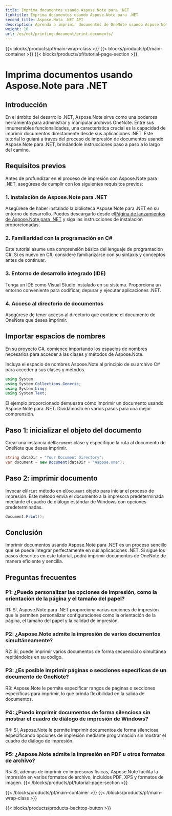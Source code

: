 ```yaml
---
title: Imprima documentos usando Aspose.Note para .NET
linktitle: Imprima documentos usando Aspose.Note para .NET
second_title: Aspose.Nota .NET API
description: Aprenda a imprimir documentos de OneNote usando Aspose.Note para .NET. Guía paso a paso para una integración perfecta en sus aplicaciones .NET.
weight: 10
url: /es/net/printing-document/print-documents/
---
```


{{< blocks/products/pf/main-wrap-class >}}
{{< blocks/products/pf/main-container >}}
{{< blocks/products/pf/tutorial-page-section >}}

# Imprima documentos usando Aspose.Note para .NET

## Introducción

En el ámbito del desarrollo .NET, Aspose.Note sirve como una poderosa herramienta para administrar y manipular archivos OneNote. Entre sus innumerables funcionalidades, una característica crucial es la capacidad de imprimir documentos directamente desde sus aplicaciones .NET. Este tutorial lo guiará a través del proceso de impresión de documentos usando Aspose.Note para .NET, brindándole instrucciones paso a paso a lo largo del camino.

## Requisitos previos

Antes de profundizar en el proceso de impresión con Aspose.Note para .NET, asegúrese de cumplir con los siguientes requisitos previos:

### 1. Instalación de Aspose.Note para .NET

 Asegúrese de haber instalado la biblioteca Aspose.Note para .NET en su entorno de desarrollo. Puedes descargarlo desde el[Página de lanzamientos de Aspose.Note para .NET](https://releases.aspose.com/note/net/) y siga las instrucciones de instalación proporcionadas.

### 2. Familiaridad con la programación en C#

Este tutorial asume una comprensión básica del lenguaje de programación C#. Si es nuevo en C#, considere familiarizarse con su sintaxis y conceptos antes de continuar.

### 3. Entorno de desarrollo integrado (IDE)

Tenga un IDE como Visual Studio instalado en su sistema. Proporciona un entorno conveniente para codificar, depurar y ejecutar aplicaciones .NET.

### 4. Acceso al directorio de documentos

Asegúrese de tener acceso al directorio que contiene el documento de OneNote que desea imprimir.

## Importar espacios de nombres

En su proyecto C#, comience importando los espacios de nombres necesarios para acceder a las clases y métodos de Aspose.Note.

Incluya el espacio de nombres Aspose.Note al principio de su archivo C# para acceder a sus clases y métodos.

```csharp
using System;
using System.Collections.Generic;
using System.Linq;
using System.Text;
```

El ejemplo proporcionado demuestra cómo imprimir un documento usando Aspose.Note para .NET. Dividámoslo en varios pasos para una mejor comprensión.

## Paso 1: inicializar el objeto del documento

 Crear una instancia del`Document` clase y especifique la ruta al documento de OneNote que desea imprimir.

```csharp
string dataDir = "Your Document Directory";
var document = new Document(dataDir + "Aspose.one");
```

## Paso 2: imprimir documento

 Invocar el`Print` método en el`Document` objeto para iniciar el proceso de impresión. Este método envía el documento a la impresora predeterminada mediante el cuadro de diálogo estándar de Windows con opciones predeterminadas.

```csharp
document.Print();
```

## Conclusión

Imprimir documentos usando Aspose.Note para .NET es un proceso sencillo que se puede integrar perfectamente en sus aplicaciones .NET. Si sigue los pasos descritos en este tutorial, podrá imprimir documentos de OneNote de manera eficiente y sencilla.

## Preguntas frecuentes

### P1: ¿Puedo personalizar las opciones de impresión, como la orientación de la página y el tamaño del papel?

R1: Sí, Aspose.Note para .NET proporciona varias opciones de impresión que le permiten personalizar configuraciones como la orientación de la página, el tamaño del papel y la calidad de impresión.

### P2: ¿Aspose.Note admite la impresión de varios documentos simultáneamente?

R2: Sí, puede imprimir varios documentos de forma secuencial o simultánea repitiéndolos en su código.

### P3: ¿Es posible imprimir páginas o secciones específicas de un documento de OneNote?

R3: Aspose.Note le permite especificar rangos de páginas o secciones específicas para imprimir, lo que brinda flexibilidad en la salida de documentos.

### P4: ¿Puedo imprimir documentos de forma silenciosa sin mostrar el cuadro de diálogo de impresión de Windows?

R4: Sí, Aspose.Note le permite imprimir documentos de forma silenciosa especificando opciones de impresión mediante programación sin mostrar el cuadro de diálogo de impresión.

### P5: ¿Aspose.Note admite la impresión en PDF u otros formatos de archivo?

R5: Sí, además de imprimir en impresoras físicas, Aspose.Note facilita la impresión en varios formatos de archivo, incluidos PDF, XPS y formatos de imagen.
{{< /blocks/products/pf/tutorial-page-section >}}

{{< /blocks/products/pf/main-container >}}
{{< /blocks/products/pf/main-wrap-class >}}

{{< blocks/products/products-backtop-button >}}

